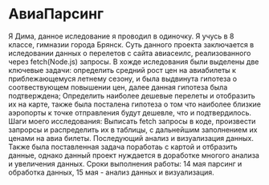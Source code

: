 # АвиаПарсинг
Я Дима, данное иследование я проводил в одиночку. Я учусь в 8 классе, гимназии города Брянск. Суть данного проекта заключается в иследовании данных о перелетов с сайта авиасеилс, реализованного через fetch(Node.js) запросы. В хожде иследования были выделены две ключевые задачи:  определить средний рост цен на авиабилеты к приблежающемуся летнему сезону, и была выдвинута гипотеза о соотвествующем повышении цен, далее данная гипотеза была подтверждена; Определить наиболее дешевые перелеты и отобразить их на карте, также была посталена гипотеза о том что наиболее близкие аэропорты к точке отправления будут дешевле, что и подтвердилось. Шаги моего исследования: Выписать fetch запросы в коде, произвести запрорсы и распределить их в таблицы, с дальнейшим заполнением их ценами на авиа билеты. Последующий анализ и визуализация данных. Также была поставленная задача поработаь с картой и отбразить данные, однако данный проект нуждается в доработке многого анализа и увеличения данных. Сроки выполнения работы: 14 мая парсинг и обработка данных, 15 мая - анализ данных и визуализация.
